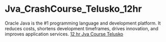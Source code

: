 # Jva_CrashCourse_Telusko_12hr
Oracle Java is the #1 programming language and development platform. It reduces costs, shortens development timeframes, drives innovation, and improves application services.
<a href="https://youtu.be/BGTx91t8q50">12 hr Jva Course Telusko </a>
